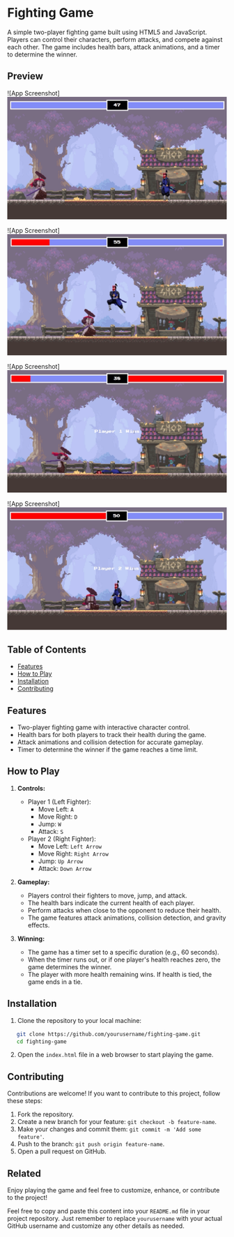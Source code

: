 # Fighting Game

A simple two-player fighting game built using HTML5 and JavaScript. Players can control their characters, perform attacks, and compete against each other. The game includes health bars, attack animations, and a timer to determine the winner.

## Preview

![App Screenshot] <img src='./img/screenshots/idle.png'>

![App Screenshot] <img src='./img/screenshots/jump.png'>

![App Screenshot] <img src='./img/screenshots/player 1 wins.png'>

![App Screenshot] <img src='./img/screenshots/player 2 wins.png'>

## Table of Contents

- [Features](#features)
- [How to Play](#how-to-play)
- [Installation](#installation)
- [Contributing](#contributing)

## Features

- Two-player fighting game with interactive character control.
- Health bars for both players to track their health during the game.
- Attack animations and collision detection for accurate gameplay.
- Timer to determine the winner if the game reaches a time limit.

## How to Play

1. **Controls:**

   - Player 1 (Left Fighter):
     - Move Left: `A`
     - Move Right: `D`
     - Jump: `W`
     - Attack: `S`
   - Player 2 (Right Fighter):
     - Move Left: `Left Arrow`
     - Move Right: `Right Arrow`
     - Jump: `Up Arrow`
     - Attack: `Down Arrow`

2. **Gameplay:**

   - Players control their fighters to move, jump, and attack.
   - The health bars indicate the current health of each player.
   - Perform attacks when close to the opponent to reduce their health.
   - The game features attack animations, collision detection, and gravity effects.

3. **Winning:**
   - The game has a timer set to a specific duration (e.g., 60 seconds).
   - When the timer runs out, or if one player's health reaches zero, the game determines the winner.
   - The player with more health remaining wins. If health is tied, the game ends in a tie.

## Installation

1. Clone the repository to your local machine:

```bash
   git clone https://github.com/yourusername/fighting-game.git
   cd fighting-game
```

2. Open the `index.html` file in a web browser to start playing the game.

## Contributing

Contributions are welcome! If you want to contribute to this project, follow these steps:

1. Fork the repository.
2. Create a new branch for your feature: `git checkout -b feature-name`.
3. Make your changes and commit them: `git commit -m 'Add some feature'`.
4. Push to the branch: `git push origin feature-name`.
5. Open a pull request on GitHub.

## Related

Enjoy playing the game and feel free to customize, enhance, or contribute to the project!

Feel free to copy and paste this content into your `README.md` file in your project repository. Just remember to replace `yourusername` with your actual GitHub username and customize any other details as needed.
